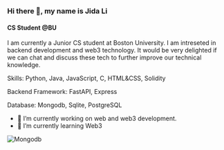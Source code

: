 ### Hi there 👋, my name is Jida Li
#### CS Student @BU
I am currently a Junior CS student at Boston University. I am intreseted in backend development and web3 technology. It would be very delighted if we can chat and discuss these tech to further improve our technical knowledge.

Skills: Python, Java, JavaScript, C, HTML&CSS, Solidity

Backend Framework: FastAPI, Express

Database: Mongodb, Sqlite, PostgreSQL

- 🔭 I’m currently working on web and web3 development. 
- 🌱 I’m currently learning Web3 



![Mongodb]("https://cdn.jsdelivr.net/gh/devicons/devicon/icons/mongodb/mongodb-original.svg")

                    
          

<!-- [<img src='https://cdn.jsdelivr.net/npm/simple-icons@3.0.1/icons/github.svg' alt='github' height='40'>](https://github.com/jidalii)  [<img src='https://cdn.jsdelivr.net/npm/simple-icons@3.0.1/icons/leetcode.svg' alt='leetcode' height='40'>](https://leetcode.com/jidalii/) [<img src='https://cdn.jsdelivr.net/npm/simple-icons@3.0.1/icons/linkedin.svg' alt='linkedin' height='40'>](https://www.linkedin.com/in/jida-li)   [<img src='https://cdn.jsdelivr.net/npm/simple-icons@3.0.1/icons/instagram.svg' alt='instagram' height='40'>](https://www.instagram.com/jida_leeeee)  [<img src='https://cdn.jsdelivr.net/npm/simple-icons@3.0.1/icons/unsplash.svg' alt='unsplash' height='40'>](https://unsplash.com/@jida_leee)  
   -->



